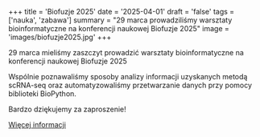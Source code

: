 +++
title = 'Biofuzje 2025'
date = '2025-04-01'
draft = 'false'
tags = ['nauka', 'zabawa']
summary = "29 marca prowadziliśmy warsztaty bioinformatyczne na konferencji naukowej Biofuzje 2025"
image = 'images/biofuzje2025.jpg'
+++

<!-- Tutaj START - cała treść posta -->

29 marca mieliśmy zaszczyt prowadzić warsztaty bioinformatyczne na konferencji naukowej Biofuzje 2025

Wspólnie poznawaliśmy sposoby analizy informacji uzyskanych metodą scRNA-seq oraz automatyzowaliśmy przetwarzanie danych przy pomocy biblioteki BioPython.

Bardzo dziękujemy za zaproszenie!

[Więcej informacji](https://konferencjabiofuzje.com/)
